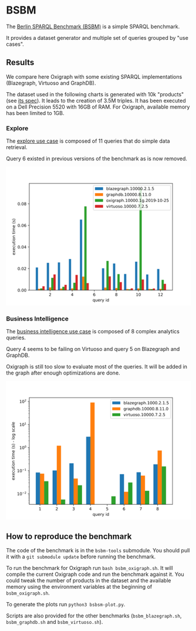 BSBM
====

The [Berlin SPARQL Benchmark (BSBM)](http://wifo5-03.informatik.uni-mannheim.de/bizer/berlinsparqlbenchmark/) is a simple SPARQL benchmark.

It provides a dataset generator and multiple set of queries grouped by "use cases".

## Results

We compare here Oxigraph with some existing SPARQL implementations (Blazegraph, Virtuoso and GraphDB).

The dataset used in the following charts is generated with 10k "products" (see [its spec](http://wifo5-03.informatik.uni-mannheim.de/bizer/berlinsparqlbenchmark/spec/Dataset/index.html)). It leads to the creation of 3.5M triples.
It has been executed on a Dell Precision 5520 with 16GB of RAM. For Oxigraph, available memory has been limited to 1GB.

### Explore
The [explore use case](http://wifo5-03.informatik.uni-mannheim.de/bizer/berlinsparqlbenchmark/spec/ExploreUseCase/index.html) is composed of 11 queries that do simple data retrieval.

Query 6 existed in previous versions of the benchmark as is now removed.

![explore use case results](bsbm.explore.svg)

### Business Intelligence
The [business intelligence use case](http://wifo5-03.informatik.uni-mannheim.de/bizer/berlinsparqlbenchmark/spec/BusinessIntelligenceUseCase/index.html) is composed of 8 complex analytics queries.

Query 4 seems to be failing on Virtuoso and query 5 on Blazegraph and GraphDB.

Oxigraph is still too slow to evaluate most of the queries.
It will be added in the graph after enough optimizations are done.

![explore use case results](bsbm.businessIntelligence.svg)

## How to reproduce the benchmark

The code of the benchmark is in the `bsbm-tools` submodule. You should pull it with a `git submodule update` before running the benchmark.

To run the benchmark for Oxigraph run `bash bsbm_oxigraph.sh`. It will compile the current Oxigraph code and run the benchmark against it.
You could tweak the number of products in the dataset and the available memory using the environment variables at the beginning of `bsbm_oxigraph.sh`.

To generate the plots run `python3 bsbsm-plot.py`.

Scripts are also provided for the other benchmarks (`bsbm_blazegraph.sh`, `bsbm_graphdb.sh` and `bsbm_virtuoso.sh`).